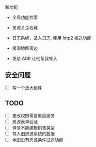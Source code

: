 新功能

- 全局功能检索
- 房源关注收藏
- 日志系统，录入日志, 使用 http2 推送功能
- 房源地图周边

- 发给 AGR 让他帮我导入

## 安全问题

- [ ] 写一个放大组件

## TODO

- [ ] 更改权限需要重启服务
- [ ] 房源表单验证
- [ ] 详情不能编辑销售类型
- [ ] 导入旧房源系统的数据
- [ ] 地图没有房源条件过滤功能
